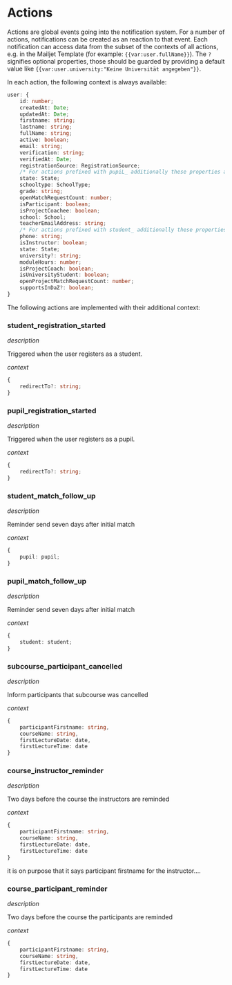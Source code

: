 # Actions  

Actions are global events going into the notification system. For a number of actions, notifications can be created as an reaction to that event. Each notification can access data from the subset of the contexts of all actions, e.g. in the Mailjet Template (for example: `{{var:user.fullName}}`). The `?` signifies optional properties, those should be guarded by providing a default value like `{{var:user.university:"Keine Universität angegeben"}}`. 

 In each action, the following context is always available:

```ts
user: {
    id: number;
    createdAt: Date;
    updatedAt: Date;
    firstname: string;
    lastname: string;
    fullName: string;
    active: boolean;
    email: string;
    verification: string;
    verifiedAt: Date;
    registrationSource: RegistrationSource;
    /* For actions prefixed with pupiL_ additionally these properties are set: */
    state: State;
    schooltype: SchoolType;
    grade: string;
    openMatchRequestCount: number;
    isParticipant: boolean;
    isProjectCoachee: boolean;
    school: School;
    teacherEmailAddress: string;
    /* For actions prefixed with student_ additionally these properties are set: */
    phone: string;
    isInstructor: boolean;
    state: State;
    university?: string;
    moduleHours: number;
    isProjectCoach: boolean;
    isUniversityStudent: boolean;
    openProjectMatchRequestCount: number;
    supportsInDaZ?: boolean;
}
```


The following actions are implemented with their additional context:

### student_registration_started

*description* 

Triggered when the user registers as a student.

*context*

```ts
{
    redirectTo?: string;
}
```

### pupil_registration_started

*description* 

Triggered when the user registers as a pupil.

*context*

```ts
{
    redirectTo?: string;
}
```

### student_match_follow_up

*description* 

Reminder send seven days after initial match 

*context*

```ts
{
    pupil: pupil;
}
```

### pupil_match_follow_up

*description* 

Reminder send seven days after initial match 

*context*

```ts
{
    student: student;
}
```

### subcourse_participant_cancelled

*description* 

Inform participants that subcourse was cancelled 

*context*

```typescript
{
    participantFirstname: string,
    courseName: string,
    firstLectureDate: date,
    firstLectureTime: date
}
```

### course_instructor_reminder

*description* 

Two days before the course the instructors are reminded 

*context*

```typescript
{
    participantFirstname: string,
    courseName: string,
    firstLectureDate: date,
    firstLectureTime: date
}
```

it is on purpose that it says participant firstname for the instructor.... 

### course_participant_reminder

*description* 

Two days before the course the participants are reminded 

*context*

```typescript
{
    participantFirstname: string,
    courseName: string,
    firstLectureDate: date,
    firstLectureTime: date
}
```

